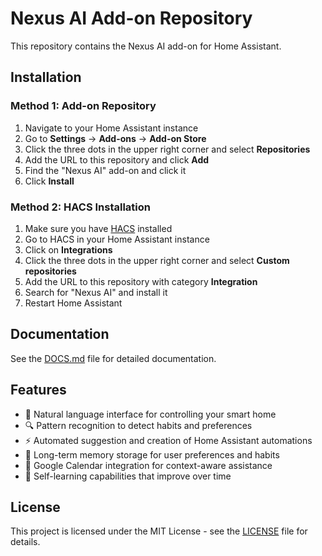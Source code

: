 # Nexus AI Add-on Repository

This repository contains the Nexus AI add-on for Home Assistant.

## Installation

### Method 1: Add-on Repository

1. Navigate to your Home Assistant instance
2. Go to **Settings** → **Add-ons** → **Add-on Store**
3. Click the three dots in the upper right corner and select **Repositories**
4. Add the URL to this repository and click **Add**
5. Find the "Nexus AI" add-on and click it
6. Click **Install**

### Method 2: HACS Installation

1. Make sure you have [HACS](https://hacs.xyz/) installed
2. Go to HACS in your Home Assistant instance
3. Click on **Integrations**
4. Click the three dots in the upper right corner and select **Custom repositories**
5. Add the URL to this repository with category **Integration**
6. Search for "Nexus AI" and install it
7. Restart Home Assistant

## Documentation

See the [DOCS.md](nexus-ai-addon/DOCS.md) file for detailed documentation.

## Features

- 🤖 Natural language interface for controlling your smart home
- 🔍 Pattern recognition to detect habits and preferences
- ⚡ Automated suggestion and creation of Home Assistant automations
- 🧠 Long-term memory storage for user preferences and habits
- 📅 Google Calendar integration for context-aware assistance
- 🔄 Self-learning capabilities that improve over time

## License

This project is licensed under the MIT License - see the [LICENSE](nexus-ai-addon/LICENSE) file for details.
